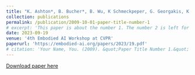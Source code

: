 ```yaml
---
title: "K. Ashton*, B. Bucher*, B. Wu, K Schmeckpeper, G. Georgakis, K. Daniilidis “Navigation to Multiple Semantic Targets in Novel Environments”"
collection: publications
permalink: /publication/2009-10-01-paper-title-number-1
# excerpt: 'This paper is about the number 1. The number 2 is left for future work.'
date: 2023-09-19
venue: '4th Embodied AI Workshop at CVPR'
paperurl: 'https://embodied-ai.org/papers/2023/19.pdf'
# citation: 'Your Name, You. (2009). &quot;Paper Title Number 1.&quot; <i>Journal 1</i>. 1(1).'
---
```

<!-- This paper is about the number 1. The number 2 is left for future work. -->

[Download paper here](https://embodied-ai.org/papers/2023/19.pdf)

<!-- Recommended citation: Your Name, You. (2009). "Paper Title Number 1." <i>Journal 1</i>. 1(1). -->